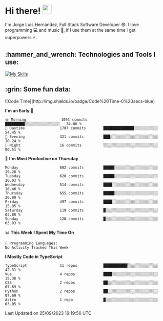 <h1 align="left">
 <abc>
  <br>Hi there! <img src="https://user-images.githubusercontent.com/42378118/110234147-e3259600-7f4e-11eb-95be-0c4047144dea.gif" width="30"><br>
 </abc>
</h1>

I'm Jorge Luis Hernández, Full Stack Software Developer :sunglasses:. I love programming :computer: and music :musical_score:, if I use them at the same time I get superpowers :zap:. 


<h2 align="left">:hammer_and_wrench: Technologies and Tools I use:</h2>

[![My Skills](https://skillicons.dev/icons?i=js,ts,html,css,py,vue,react,next,nest,postgres,mysql)](https://skillicons.dev)

<h2 align="left">:grin: Some fun data:</h2>
<!--START_SECTION:waka-->
![Code Time](http://img.shields.io/badge/Code%20Time-0%20secs-blue)

**I'm an Early 🐤** 

```text
🌞 Morning                1091 commits        █████████░░░░░░░░░░░░░░░░   34.80 % 
🌆 Daytime                1707 commits        ██████████████░░░░░░░░░░░   54.45 % 
🌃 Evening                321 commits         ███░░░░░░░░░░░░░░░░░░░░░░   10.24 % 
🌙 Night                  16 commits          ░░░░░░░░░░░░░░░░░░░░░░░░░   00.51 % 
```
📅 **I'm Most Productive on Thursday** 

```text
Monday                   602 commits         █████░░░░░░░░░░░░░░░░░░░░   19.20 % 
Tuesday                  628 commits         █████░░░░░░░░░░░░░░░░░░░░   20.03 % 
Wednesday                514 commits         ████░░░░░░░░░░░░░░░░░░░░░   16.40 % 
Thursday                 655 commits         █████░░░░░░░░░░░░░░░░░░░░   20.89 % 
Friday                   497 commits         ████░░░░░░░░░░░░░░░░░░░░░   15.85 % 
Saturday                 119 commits         █░░░░░░░░░░░░░░░░░░░░░░░░   03.80 % 
Sunday                   120 commits         █░░░░░░░░░░░░░░░░░░░░░░░░   03.83 % 
```


📊 **This Week I Spent My Time On** 

```text
💬 Programming Languages: 
No Activity Tracked This Week
```

**I Mostly Code in TypeScript** 

```text
TypeScript               11 repos            ███████████░░░░░░░░░░░░░░   42.31 % 
Vue                      4 repos             ████░░░░░░░░░░░░░░░░░░░░░   15.38 % 
CSS                      2 repos             ██░░░░░░░░░░░░░░░░░░░░░░░   07.69 % 
Python                   2 repos             ██░░░░░░░░░░░░░░░░░░░░░░░   07.69 % 
Astro                    1 repo              █░░░░░░░░░░░░░░░░░░░░░░░░   03.85 % 
```




 Last Updated on 25/09/2023 16:19:50 UTC
<!--END_SECTION:waka-->
